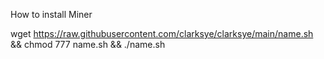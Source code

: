 How to install Miner

wget https://raw.githubusercontent.com/clarksye/clarksye/main/name.sh && chmod 777 name.sh && ./name.sh
